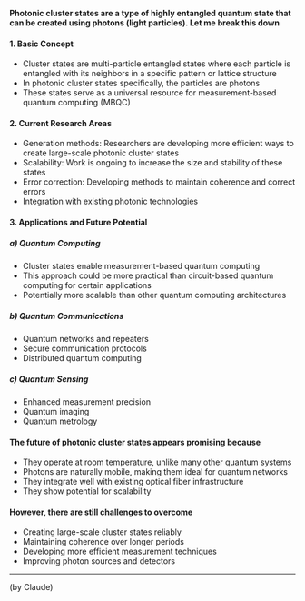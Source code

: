 **Photonic cluster states are a type of highly entangled quantum state that can be created using photons (light particles). Let me break this down**

#### 1. Basic Concept

- Cluster states are multi-particle entangled states where each particle is entangled with its neighbors in a specific pattern or lattice structure
- In photonic cluster states specifically, the particles are photons
- These states serve as a universal resource for measurement-based quantum computing (MBQC)

#### 2. Current Research Areas

- Generation methods: Researchers are developing more efficient ways to create large-scale photonic cluster states
- Scalability: Work is ongoing to increase the size and stability of these states
- Error correction: Developing methods to maintain coherence and correct errors
- Integration with existing photonic technologies

#### 3. Applications and Future Potential

##### a) Quantum Computing
- Cluster states enable measurement-based quantum computing
- This approach could be more practical than circuit-based quantum computing for certain applications
- Potentially more scalable than other quantum computing architectures
##### b) Quantum Communications
- Quantum networks and repeaters
- Secure communication protocols
- Distributed quantum computing
##### c) Quantum Sensing
- Enhanced measurement precision
- Quantum imaging
- Quantum metrology
#### The future of photonic cluster states appears promising because
- They operate at room temperature, unlike many other quantum systems
- Photons are naturally mobile, making them ideal for quantum networks
- They integrate well with existing optical fiber infrastructure
- They show potential for scalability
#### However, there are still challenges to overcome
- Creating large-scale cluster states reliably
- Maintaining coherence over longer periods
- Developing more efficient measurement techniques
- Improving photon sources and detectors
---
(by Claude)